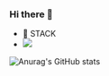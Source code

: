 ### Hi there 👋


- 🔭 STACK
-  <img src="https://img.shields.io/badge/Python-3776AB?style=flat&logo=Python&logoColor=green"/>


![Anurag's GitHub stats](https://github-readme-stats.vercel.app/api?username=SIMUIJI&show_icons=true&theme=one_dark_pro)
